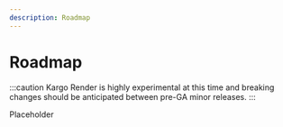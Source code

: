```yaml
---
description: Roadmap
---
```


# Roadmap

:::caution
Kargo Render is highly experimental at this time and breaking changes should be
anticipated between pre-GA minor releases.
:::

Placeholder
